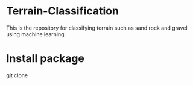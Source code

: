 # Terrain-Classification
This is the repository for classifying terrain such as sand rock and gravel using machine learning.

# Install package
git clone
